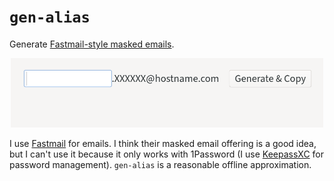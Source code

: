 # `gen-alias`

Generate [Fastmail-style masked emails](https://www.fastmail.com/blog/masked-email-from-fastmail-and-1password-protects-your-identity-online/).

<div align="center"><img alt="Screenshot of the gen-alias UI" src="./screenshot.png" width="500"></div>

I use [Fastmail](https://fastmail.com) for emails.
I think their masked email offering is a good idea, but I can't use it because it only works with 1Password (I use [KeepassXC](https://keepassxc.org/) for password management).
`gen-alias` is a reasonable offline approximation.
